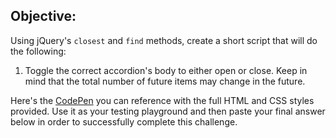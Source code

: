 ## Objective:

Using jQuery's `closest` and `find` methods, create a short script that will do the following:

1. Toggle the correct accordion's body to either open or close. Keep in mind that the total number of future items may change in the future.

Here's the [CodePen](https://codepen.io/johnludena/pen/poNYwqX) you can reference with the full HTML and CSS styles provided. Use it as your testing playground and then paste your final answer below in order to successfully complete this challenge.